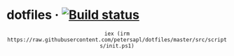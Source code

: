 ﻿# dotfiles · [![Build status](https://ci.appveyor.com/api/projects/status/omihdp14e5yg31yv?svg=true)](https://ci.appveyor.com/project/DiXN/dotfiles)

<p align="center">
  <code>iex (irm https://raw.githubusercontent.com/petersapl/dotfiles/master/src/scripts/init.ps1)</code>
</p>
